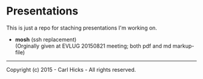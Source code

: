 Presentations
=============

This is just a repo for staching presentations I'm working on.

- **mosh** (ssh replacement)   
  (Orginally given at EVLUG 20150821 meeting; both pdf and md markup-file)

---
Copyright (c) 2015 - Carl Hicks - All rights reserved.
